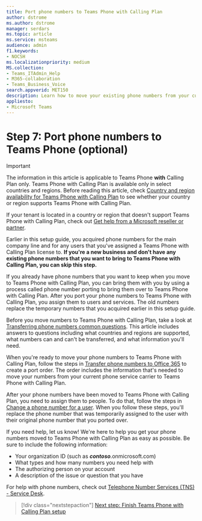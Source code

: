 ```yaml
---
title: Port phone numbers to Teams Phone with Calling Plan
author: dstrome 
ms.author: dstrome
manager: serdars
ms.topic: article
ms.service: msteams
audience: admin
f1.keywords:
- NOCSH
ms.localizationpriority: medium
MS.collection: 
- Teams_ITAdmin_Help
- M365-collaboration
- Teams_Business_Voice
search.appverid: MET150
description: Learn how to move your existing phone numbers from your current provider to Microsoft 365 Teams Phone with Calling Plan.
appliesto: 
- Microsoft Teams
---
```


# Step 7: Port phone numbers to Teams Phone (optional)

> [!IMPORTANT]
> The information in this article is applicable to Teams Phone **with** Calling Plan only. Teams Phone with Calling Plan is available only in select countries and regions. Before reading this article, check [Country and region availability for Teams Phone with Calling Plan](/microsoftteams/country-and-region-availability-for-audio-conferencing-and-calling-plans/country-and-region-availability-for-audio-conferencing-and-calling-plans.md) to see whether your country or region supports Teams Phone with Calling Plan.
>
> If your tenant is located in a country or region that doesn't support Teams Phone with Calling Plan, check out [Get help from a Microsoft reseller or partner](reseller-partner-support.md).

Earlier in this setup guide, you acquired phone numbers for the main company line and for any users that you've assigned a Teams Phone with Calling Plan license to. **If you're a new business and don't have any existing phone numbers that you want to bring to Teams Phone with Calling Plan, you can skip this step.**

If you already have phone numbers that you want to keep when you move to Teams Phone with Calling Plan, you can bring them with you by using a process called phone number porting to bring them over to Teams Phone with Calling Plan. After you port your phone numbers to Teams Phone with Calling Plan, you assign them to users and services. The old numbers replace the temporary numbers that you acquired earlier in this setup guide.

Before you move numbers to Teams Phone with Calling Plan, take a look at [Transferring phone numbers common questions](../phone-number-calling-plans/port-order-overview.md). This article includes answers to questions including what countries and regions are supported, what numbers can and can't be transferred, and what information you'll need.

When you're ready to move your phone numbers to Teams Phone with Calling Plan, follow the steps in [Transfer phone numbers to Office 365](../phone-number-calling-plans/transfer-phone-numbers-to-teams.md) to create a port order. The order includes the information that's needed to move your numbers from your current phone service carrier to Teams Phone with Calling Plan.

After your phone numbers have been moved to Teams Phone with Calling Plan, you need to assign them to people. To do that, follow the steps in [Change a phone number for a user](../assign-change-or-remove-a-phone-number-for-a-user.md#change-a-phone-number-for-a-user). When you follow these steps, you'll replace the phone number that was temporarily assigned to the user with their original phone number that you ported over.

If you need help, let us know! We're here to help you get your phone numbers moved to Teams Phone with Calling Plan as easy as possible. Be sure to include the following information:

- Your organization ID (such as ***contoso***.onmicrosoft.com)
- What types and how many numbers you need help with
- The authorizing person on your account
- A description of the issue or question that you have

For help with phone numbers, check out [Telephone Number Services (TNS) - Service Desk](../manage-phone-numbers-for-your-organization/contact-tns-service-desk.md).


> [!div class="nextstepaction"]
> [Next step: Finish Teams Phone with Calling Plan setup](set-up-finish.md)
